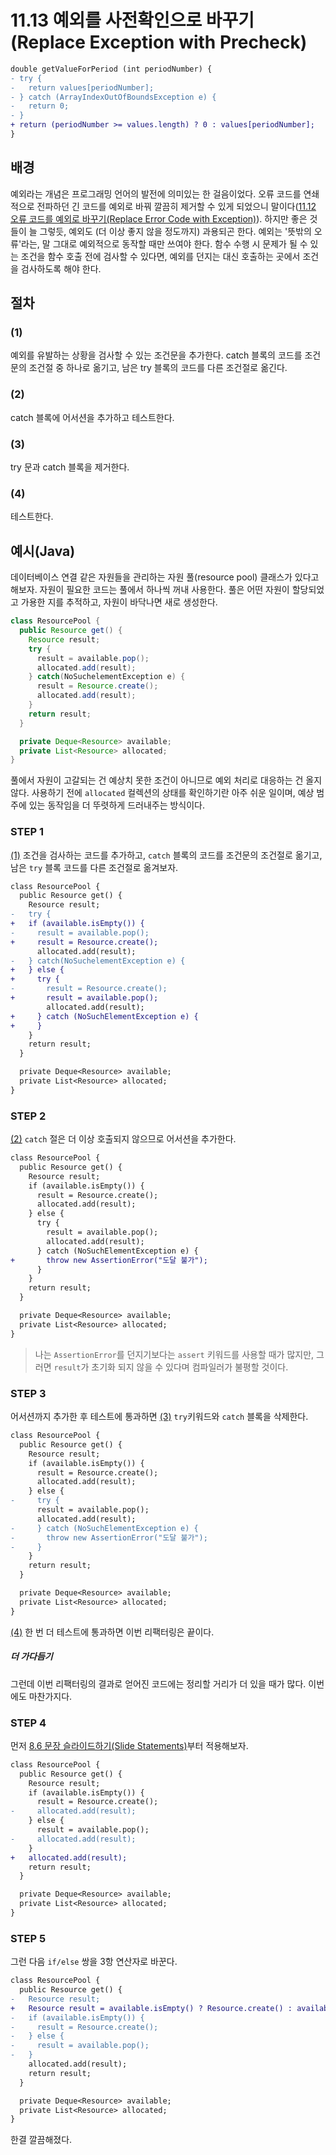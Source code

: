 # 11.13 예외를 사전확인으로 바꾸기(Replace Exception with Precheck)
``` diff
double getValueForPeriod (int periodNumber) {
- try {
-   return values[periodNumber];
- } catch (ArrayIndexOutOfBoundsException e) {
-   return 0;
- }
+ return (periodNumber >= values.length) ? 0 : values[periodNumber];
}
```

## 배경
예외라는 개념은 프로그래밍 언어의 발전에 의미있는 한 걸음이었다. 오류 코드를 연쇄적으로 전파하던 긴 코드를 예외로 바꿔 깔끔히 제거할 수 있게 되었으니 말이다([11.12 오류 코드를 예외로 바꾸기(Replace Error Code with Exception)](https://github.com/wonder13662/refactoring-v2/blob/writing/chapter11/11-12.md)). 하지만 좋은 것들이 늘 그렇듯, 예외도 (더 이상 좋지 않을 정도까지) 과용되곤 한다. 예외는 '뜻밖의 오류'라는, 말 그대로 예외적으로 동작할 때만 쓰여야 한다. 함수 수행 시 문제가 될 수 있는 조건을 함수 호출 전에 검사할 수 있다면, 예외를 던지는 대신 호출하는 곳에서 조건을 검사하도록 해야 한다.
## 절차
### (1)
예외를 유발하는 상황을 검사할 수 있는 조건문을 추가한다. catch 블록의 코드를 조건문의 조건절 중 하나로 옮기고, 남은 try 블록의 코드를 다른 조건절로 옮긴다.
### (2)
catch 블록에 어서션을 추가하고 테스트한다.
### (3)
try 문과 catch 블록을 제거한다.
### (4)
테스트한다.
## 예시(Java)
데이터베이스 연결 같은 자원들을 관리하는 자원 풀(resource pool) 클래스가 있다고 해보자. 자원이 필요한 코드는 풀에서 하나씩 꺼내 사용한다. 풀은 어떤 자원이 할당되었고 가용한 지를 추적하고, 자원이 바닥나면 새로 생성한다.
``` java
class ResourcePool {
  public Resource get() {
    Resource result;
    try {
      result = available.pop();
      allocated.add(result);
    } catch(NoSuchelementException e) {
      result = Resource.create();
      allocated.add(result);
    }
    return result;
  }

  private Deque<Resource> available;
  private List<Resource> allocated;
}
```
풀에서 자원이 고갈되는 건 예상치 못한 조건이 아니므로 예외 처리로 대응하는 건 올지 않다. 사용하기 전에 `allocated` 컬렉션의 상태를 확인하기란 아주 쉬운 일이며, 예상 범주에 있는 동작임을 더 뚜렷하게 드러내주는 방식이다.

### STEP 1
[(1)](https://github.com/wonder13662/refactoring-v2/blob/writing/chapter11/11-13.md#1) 조건을 검사하는 코드를 추가하고, `catch` 블록의 코드를 조건문의 조건절로 옮기고, 남은 `try` 블록 코드를 다른 조건절로 옮겨보자.
``` diff
class ResourcePool {
  public Resource get() {
    Resource result;
-   try {
+   if (available.isEmpty()) {
-     result = available.pop();
+     result = Resource.create();
      allocated.add(result);
-   } catch(NoSuchelementException e) {
+   } else {
+     try {
-       result = Resource.create();
+       result = available.pop();
        allocated.add(result);
+     } catch (NoSuchElementException e) {
+     }
    }
    return result;
  }

  private Deque<Resource> available;
  private List<Resource> allocated;
}
```
### STEP 2
[(2)](https://github.com/wonder13662/refactoring-v2/blob/writing/chapter11/11-13.md#2) `catch` 절은 더 이상 호출되지 않으므로 어서션을 추가한다.
``` diff
class ResourcePool {
  public Resource get() {
    Resource result;
    if (available.isEmpty()) {
      result = Resource.create();
      allocated.add(result);
    } else {
      try {
        result = available.pop();
        allocated.add(result);
      } catch (NoSuchElementException e) {
+       throw new AssertionError("도달 불가");
      }
    }
    return result;
  }

  private Deque<Resource> available;
  private List<Resource> allocated;
}
```
> 나는 `AssertionError`를 던지기보다는 `assert` 키워드를 사용할 때가 많지만, 그러면 `result`가 초기화 되지 않을 수 있다며 컴파일러가 불평할 것이다.
### STEP 3
어서션까지 추가한 후 테스트에 통과하면 [(3)](https://github.com/wonder13662/refactoring-v2/blob/writing/chapter11/11-13.md#3) `try`키워드와 `catch` 블록을 삭제한다.
``` diff
class ResourcePool {
  public Resource get() {
    Resource result;
    if (available.isEmpty()) {
      result = Resource.create();
      allocated.add(result);
    } else {
-     try {
      result = available.pop();
      allocated.add(result);
-     } catch (NoSuchElementException e) {
-       throw new AssertionError("도달 불가");
-     }
    }
    return result;
  }

  private Deque<Resource> available;
  private List<Resource> allocated;
}
```
[(4)](https://github.com/wonder13662/refactoring-v2/blob/writing/chapter11/11-13.md#4) 한 번 더 테스트에 통과하면 이번 리팩터링은 끝이다.
##### 더 가다듬기
그런데 이번 리팩터링의 결과로 얻어진 코드에는 정리할 거리가 더 있을 때가 많다. 이번에도 마찬가지다.
### STEP 4
먼저 [8.6 문장 슬라이드하기(Slide Statements)](https://github.com/wonder13662/refactoring-v2/blob/writing/chapter08/8-6.md)부터 적용해보자.
``` diff
class ResourcePool {
  public Resource get() {
    Resource result;
    if (available.isEmpty()) {
      result = Resource.create();
-     allocated.add(result);
    } else {
      result = available.pop();
-     allocated.add(result);
    }
+   allocated.add(result);    
    return result;
  }

  private Deque<Resource> available;
  private List<Resource> allocated;
}
```
### STEP 5
그런 다음 `if/else` 쌍을 3항 연산자로 바꾼다.
``` diff
class ResourcePool {
  public Resource get() {
-   Resource result;
+   Resource result = available.isEmpty() ? Resource.create() : available.pop();
-   if (available.isEmpty()) {
-     result = Resource.create();
-   } else {
-     result = available.pop();
-   }
    allocated.add(result);    
    return result;
  }

  private Deque<Resource> available;
  private List<Resource> allocated;
}
```
한결 깔끔해졌다.
